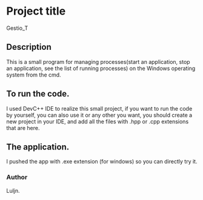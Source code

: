 # Project title

Gestio_T

## Description

This is a small program for managing processes(start an application, stop an application, see the list of running processes) on the Windows operating system from the cmd.

## To run the code.

I used DevC++ IDE to realize this small project, if you want to run the code by yourself, 
you can also use it or any other you want, you should create a new project in your IDE,
and add all the files with .hpp or .cpp extensions that are here. 

## The application.

I pushed the app with .exe extension (for windows) so you can directly try it.

### Author

Luljn.